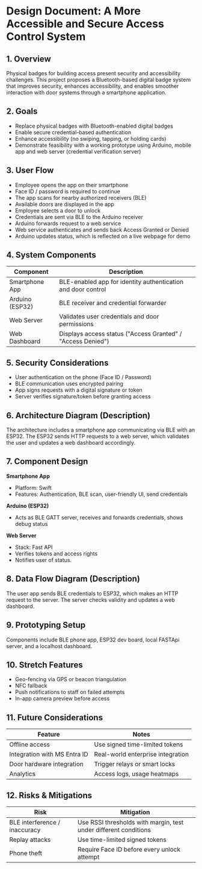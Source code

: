 # Design Document: A More Accessible and Secure Access Control System

## 1. Overview
Physical badges for building access present security and accessibility challenges. This project proposes a Bluetooth-based digital badge system that improves security, enhances accessibility, and enables smoother interaction with door systems through a smartphone application.

## 2. Goals
- Replace physical badges with Bluetooth-enabled digital badges  
- Enable secure credential-based authentication  
- Enhance accessibility (no swiping, tapping, or holding cards)  
- Demonstrate feasibility with a working prototype using Arduino, mobile app and web server (credential verification server)

## 3. User Flow
- Employee opens the app on their smartphone  
- Face ID / password is required to continue  
- The app scans for nearby authorized receivers (BLE)  
- Available doors are displayed in the app  
- Employee selects a door to unlock  
- Credentials are sent via BLE to the Arduino receiver  
- Arduino forwards request to a web service  
- Web service authenticates and sends back Access Granted or Denied  
- Arduino updates status, which is reflected on a live webpage for demo

## 4. System Components

| Component        | Description                                                |
|------------------|------------------------------------------------------------|
| Smartphone App   | BLE-enabled app for identity authentication and door control |
| Arduino (ESP32)  | BLE receiver and credential forwarder                      |
| Web Server       | Validates user credentials and door permissions            |
| Web Dashboard    | Displays access status ("Access Granted" / "Access Denied")|

## 5. Security Considerations
- User authentication on the phone (Face ID / Password)  
- BLE communication uses encrypted pairing  
- App signs requests with a digital signature or token  
- Server verifies signature/token before granting access

## 6. Architecture Diagram (Description)
The architecture includes a smartphone app communicating via BLE with an ESP32. The ESP32 sends HTTP requests to a web server, which validates the user and updates a web dashboard accordingly.

## 7. Component Design

**Smartphone App**  
- Platform: Swift 
- Features: Authentication, BLE scan, user-friendly UI, send credentials  

**Arduino (ESP32)**  
- Acts as BLE GATT server, receives and forwards credentials, shows debug status  

**Web Server**  
- Stack: Fast API 
- Verifies tokens and access rights
- Notifies user of status. 


## 8. Data Flow Diagram (Description)
The user app sends BLE credentials to ESP32, which makes an HTTP request to the server. The server checks validity and updates a web dashboard.

## 9. Prototyping Setup
Components include BLE phone app, ESP32 dev board, local FASTApi server, and a localhost dashboard.

## 10. Stretch Features
- Geo-fencing via GPS or beacon triangulation  
- NFC fallback  
- Push notifications to staff on failed attempts  
- In-app camera preview before access

## 11. Future Considerations

| Feature                    | Notes                                 |
|----------------------------|---------------------------------------|
| Offline access             | Use signed time-limited tokens        |
| Integration with MS Entra ID | Real-world enterprise integration    |
| Door hardware integration  | Trigger relays or smart locks         |
| Analytics                  | Access logs, usage heatmaps           |

## 12. Risks & Mitigations

| Risk                          | Mitigation                                                  |
|-------------------------------|-------------------------------------------------------------|
| BLE interference / inaccuracy | Use RSSI thresholds with margin, test under different conditions |
| Replay attacks                | Use time-limited signed tokens                             |
| Phone theft                   | Require Face ID before every unlock attempt                |

